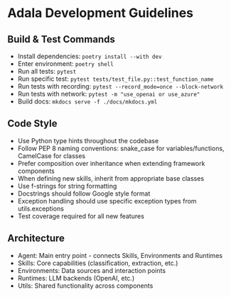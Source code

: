 # Adala Development Guidelines

## Build & Test Commands
- Install dependencies: `poetry install --with dev`
- Enter environment: `poetry shell`
- Run all tests: `pytest`
- Run specific test: `pytest tests/test_file.py::test_function_name`
- Run tests with recording: `pytest --record_mode=once --block-network`
- Run tests with network: `pytest -m "use_openai or use_azure"`
- Build docs: `mkdocs serve -f ./docs/mkdocs.yml`

## Code Style
- Use Python type hints throughout the codebase
- Follow PEP 8 naming conventions: snake_case for variables/functions, CamelCase for classes
- Prefer composition over inheritance when extending framework components
- When defining new skills, inherit from appropriate base classes
- Use f-strings for string formatting
- Docstrings should follow Google style format
- Exception handling should use specific exception types from utils.exceptions
- Test coverage required for all new features

## Architecture
- Agent: Main entry point - connects Skills, Environments and Runtimes
- Skills: Core capabilities (classification, extraction, etc.)
- Environments: Data sources and interaction points
- Runtimes: LLM backends (OpenAI, etc.)
- Utils: Shared functionality across components